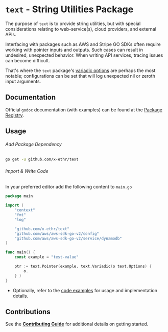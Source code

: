 # `text` - String Utilities Package

The purpose of `text` is to provide string utilities, but with special considerations relating to web-service(s),
cloud providers, and external APIs.

Interfacing with packages such as AWS and Stripe GO SDKs often require working with pointer inputs and outputs. Such
cases can result in undesired, unexpected behavior. When writing API services, tracing issues can become difficult.

That's where the `text` package's [variadic options](./options.go) are perhaps the most notable; configurations
can be set that will log unexpected nil or zeroth input arguments.

## Documentation

Official `godoc` documentation (with examples) can be found at the [Package Registry](https://pkg.go.dev/github.com/x-ethr/text).

## Usage

###### Add Package Dependency

```bash
go get -u github.com/x-ethr/text
```

###### Import & Write Code

In your preferred editor add the following content to `main.go`

```go
package main

import (
    "context"
    "fmt"
    "log"

    "github.com/x-ethr/text"
    "github.com/aws/aws-sdk-go-v2/config"
    "github.com/aws/aws-sdk-go-v2/service/dynamodb"
)

func main() {
    const example = "test-value"

    ptr := text.Pointer(example, text.Variadic(o text.Options) {
        o.
    } )
}
```

- Optionally, refer to the [code examples](./example_test.go) for usage and implementation details.

## Contributions

See the [**Contributing Guide**](./CONTRIBUTING.md) for additional details on getting started.
